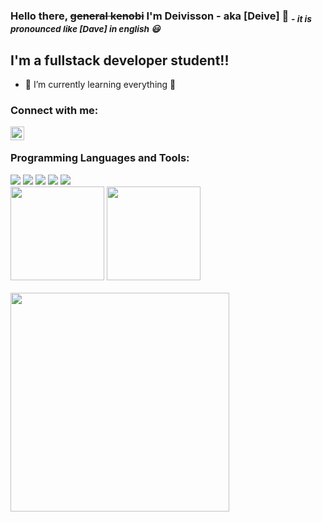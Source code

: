 ### Hello there, <s>general kenobi</s> I'm Deivisson - aka [Deive] 👋 <i><sub>- it is pronounced like [Dave] in english 😃</sub></i>

## I'm a fullstack developer student!!

- 🌱 I’m currently learning everything 🤣

### Connect with me:

[<img align="left" alt="Deive-Altoe | LinkedIn" width="22px" src="https://cdn-icons-png.flaticon.com/512/174/174857.png" />][linkedin]

<br />

### Programming Languages and Tools:

<img src="https://img.shields.io/badge/Go-Statically%20typed,%20Compiled,%20Designed%20at%20Google-blue?logo=go&style=for-the-badge" />
<img src="https://img.shields.io/badge/Docker-Set%20of%20platform%20as%20a%20service%20products%20that%20use%20OS--level%20virtualization-2496ED?logo=docker&style=for-the-badge" />
<img src="https://img.shields.io/badge/AWS-On--demand%20cloud%20computing%20platforms%20and%20API's-FF9900?logo=amazonaws&style=for-the-badge" />
<img src="https://img.shields.io/badge/Git-Version%20control%20system-F54D27?logo=git&style=for-the-badge" />
<img src="https://img.shields.io/badge/Bash-Unix%20shell%20and%20command%20language-272F35?logo=gnubash&style=for-the-badge" />

<br />

<div align="left">
    <img height="150em" src="https://github-readme-stats.vercel.app/api?username=deivealtoe&show_icons=true&theme=radical&include_all_commits=true&count_private=false)"/>
    <img height="150em" src="https://github-readme-stats.vercel.app/api/top-langs/?username=deivealtoe&layout=compact&theme=radical"/>
</div>

<br />

<img width="350px" src="https://i.pinimg.com/originals/e4/26/70/e426702edf874b181aced1e2fa5c6cde.gif" />

<br />

[instagram]: https://instagram.com/deive_altoe
[linkedin]: https://linkedin.com/in/deive-altoe
